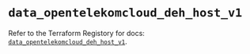 # `data_opentelekomcloud_deh_host_v1`

Refer to the Terraform Registory for docs: [`data_opentelekomcloud_deh_host_v1`](https://www.terraform.io/docs/providers/opentelekomcloud/d/deh_host_v1).
